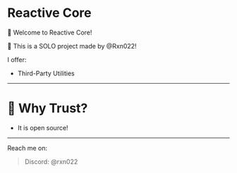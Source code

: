 # Reactive Core
 👋 Welcome to Reactive Core!
 
 📃 This is a SOLO project made by @Rxn022! 

I offer:
- Third-Party Utilities
----
# 🤔 Why Trust?
- It is open source!
----
Reach me on: 
> Discord: @rxn022
